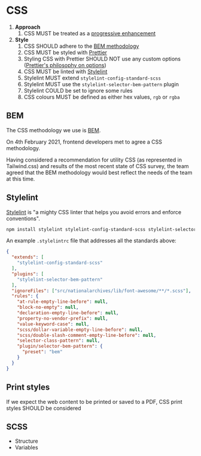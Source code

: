 # CSS

1. **Approach**
    1. CSS MUST be treated as a [progressive enhancement](../../ways-of-working/service-standard/#progressive-enhancement/)
1. **Style**
    1. CSS SHOULD adhere to the [BEM methodology](#bem)
    1. CSS MUST be styled with [Prettier](https://prettier.io/)
    1. Styling CSS with Prettier SHOULD NOT use any custom options ([Prettier's philosophy on options](https://prettier.io/docs/en/option-philosophy))
    1. CSS MUST be linted with [Stylelint](#stylelint)
    1. Stylelint MUST extend `stylelint-config-standard-scss`
    1. Stylelint MUST use the `stylelint-selector-bem-pattern` plugin
    1. Stylelint COULD be set to ignore some rules
    1. CSS colours MUST be defined as either hex values, `rgb` or `rgba`

## BEM

The CSS methodology we use is [BEM](https://getbem.com/).

On 4th February 2021, frontend developers met to agree a CSS methodology.

Having considered a recommendation for utility CSS (as represented in Tailwind.css) and results of the most recent state of CSS survey, the team agreed that the BEM methodology would best reflect the needs of the team at this time.

## Stylelint

[Stylelint](https://stylelint.io/) is "a mighty CSS linter that helps you avoid errors and enforce conventions".

```sh
npm install stylelint stylelint-config-standard-scss stylelint-selector-bem-pattern
```

An example `.stylelintrc` file that addresses all the standards above:

```json
{
  "extends": [
    "stylelint-config-standard-scss"
  ],
  "plugins": [
    "stylelint-selector-bem-pattern"
  ],
  "ignoreFiles": ["src/nationalarchives/lib/font-awesome/**/*.scss"],
  "rules": {
    "at-rule-empty-line-before": null,
    "block-no-empty": null,
    "declaration-empty-line-before": null,
    "property-no-vendor-prefix": null,
    "value-keyword-case": null,
    "scss/dollar-variable-empty-line-before": null,
    "scss/double-slash-comment-empty-line-before": null,
    "selector-class-pattern": null,
    "plugin/selector-bem-pattern": {
      "preset": "bem"
    }
  }
}
```

## Print styles

If we expect the web content to be printed or saved to a PDF, CSS print styles SHOULD be considered

## SCSS

- Structure
- Variables
